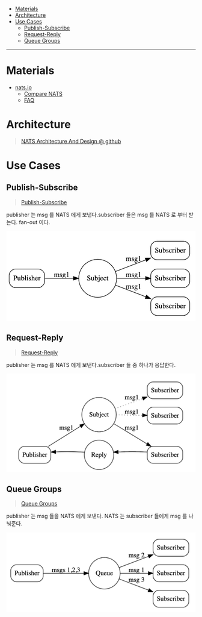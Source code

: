 - [Materials](#materials)
- [Architecture](#architecture)
- [Use Cases](#use-cases)
  - [Publish-Subscribe](#publish-subscribe)
  - [Request-Reply](#request-reply)
  - [Queue Groups](#queue-groups)

-----

# Materials

* [nats.io](https://docs.nats.io/)
  * [Compare NATS](https://docs.nats.io/nats-concepts/overview/compare-nats)
  * [FAQ](https://docs.nats.io/reference/faq#what-is-nats)

# Architecture

> [NATS Architecture And Design @ github](https://github.com/nats-io/nats-architecture-and-design/)

# Use Cases

## Publish-Subscribe

> [Publish-Subscribe](https://docs.nats.io/nats-concepts/core-nats/pubsub)

publisher 는 msg 를 NATS 에게 보낸다.subscriber 들은 msg 를 NATS 로 부터 받는다. fan-out 이다.

![](img/nats_pubsub.png)

## Request-Reply

> [Request-Reply](https://docs.nats.io/nats-concepts/core-nats/reqreply)

publisher 는 msg 를 NATS 에게 보낸다.subscriber 들 중 하나가 응답한다.

![](img/nats_reqreply.png)

## Queue Groups

> [Queue Groups](https://docs.nats.io/nats-concepts/core-nats/queue)

publisher 는 msg 들을 NATS 에게 보낸다. NATS 는 subscriber 들에게 msg 를 나눠준다. 

![](img/nats_queuegroups.png)
